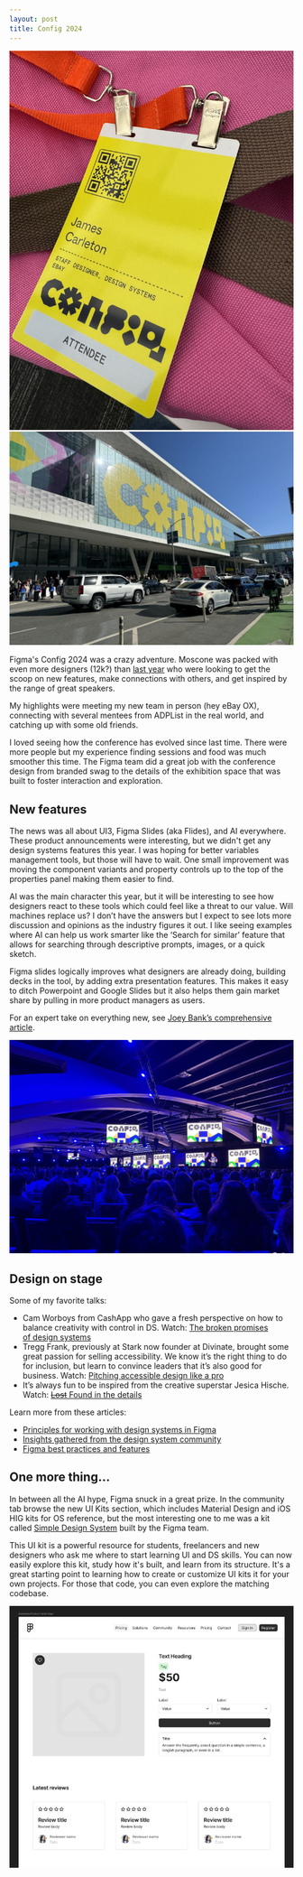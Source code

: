 ```yaml
---
layout: post
title: Config 2024
---
```

![My badge from the Figma Config conference](/assets/posts/config24_1.jpg)
![The Config sign across the exterior of Moscone Center in SF](/assets/posts/config24_4.jpg)

Figma's Config 2024 was a crazy adventure. Moscone was packed with even more designers (12k?) than [last year](https://www.carletondesign.com/2023/06/23/config/) who were looking to get the scoop on new features, make connections with others, and get inspired by the range of great speakers.<!--more-->

My highlights were meeting my new team in person (hey eBay OX), connecting with several mentees from ADPList in the real world, and catching up with some old friends. 

I loved seeing how the conference has evolved since last time. There were more people but my experience finding sessions and food was much smoother this time. The Figma team did a great job with the conference design from branded swag to the details of the exhibition space that was built to foster interaction and exploration.

## New features

The news was all about UI3, Figma Slides (aka Flides), and AI everywhere. These product announcements were interesting, but we didn't get any design systems features this year. I was hoping for better variables management tools, but those will have to wait. One small improvement was moving the component variants and property controls up to the top of the properties panel making them easier to find.

AI was the main character this year, but it will be interesting to see how designers react to these tools which could feel like a threat to our value. Will machines replace us? I don’t have the answers but I expect to see lots more discussion and opinions as the industry figures it out. I like seeing examples where AI can help us work smarter like the ‘Search for similar’ feature that allows for searching through descriptive prompts, images, or a quick sketch.

Figma slides logically improves what designers are already doing, building decks in the tool, by adding extra presentation features. This makes it easy to ditch Powerpoint and Google Slides but it also helps them gain market share by pulling in more product managers as users.

For an expert take on everything new, see [Joey Bank’s comprehensive article](https://baselinedesign.io/posts/baseline-19-config-2024-everything-new-in-figma).

![The Figma Config stage from the audience at Moscone](/assets/posts/config24_2.jpg)

## Design on stage

Some of my favorite talks:

- Cam Worboys from CashApp who gave a fresh perspective on how to balance creativity with control in DS.
Watch: [The broken promises of design systems](https://www.youtube.com/watch?v=BQXTt-NZ2Bs)
- Tregg Frank, previously at Stark now founder at Divinate, brought some great passion for selling accessibility. We know it’s the right thing to do for inclusion, but learn to convince leaders that it’s also good for business.
Watch: [Pitching accessible design like a pro](https://www.youtube.com/watch?v=NoHIDWF0d6I)
- It’s always fun to be inspired from the creative superstar Jesica Hische.
Watch: [~~Lost~~ Found in the details](https://www.youtube.com/watch?v=A8uSF4KsK-E)

Learn more from these articles:

- [Principles for working with design systems in Figma](https://medium.com/@LouisMassuel/5min-read-part-1-figma-config-2024-design-systems-best-practices-da482b7c1fda)
- [Insights gathered from the design system community](https://medium.com/@LouisMassuel/5min-read-part-2-figma-config-2024-design-systems-best-practices-2a416086624a)
- [Figma best practices and features](https://medium.com/@LouisMassuel/5min-read-part-3-figma-config-2024-design-systems-best-practices-d1dfa7efe6a9)

## One more thing…

In between all the AI hype, Figma snuck in a great prize. In the community tab browse the new UI Kits section, which includes Material Design and iOS HIG kits for OS reference, but the most interesting one to me was a kit called [Simple Design System](https://www.figma.com/community/file/1380235722331273046/simple-design-system) built by the Figma team.

This UI kit is a powerful resource for students, freelancers and new designers who ask me where to start learning UI and DS skills. You can now easily explore this kit, study how it's built, and learn from its structure. It's a great starting point to learning how to create or customize UI kits it for your own projects. For those that code, you can even explore the matching codebase.

![Example screen from Simple Design System by Figma](/assets/posts/config24_3.jpg)
